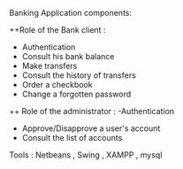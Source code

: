 Banking Application components: 

++Role of the Bank client : 
  - Authentication 
  - Consult his bank balance 
  - Make transfers
  - Consult the history of transfers 
  - Order a checkbook
  - Change a forgotten password 
  
++ Role of the administrator :
  -Authentication 
  - Approve/Disapprove a user's account
  - Consult the list of accounts

Tools : Netbeans , Swing , XAMPP , mysql
